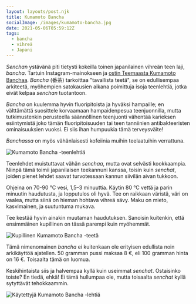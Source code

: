 ```yaml
---
layout: layouts/post.njk
title: Kumamoto Bancha
socialImage: /images/kumamoto-bancha.jpg
date: 2021-05-06T05:59:12Z
tags:
  - bancha
  - vihreä
  - Japani
---
```

*Senchan* ystävänä piti tietysti kokeilla toinen japanilainen vihreän teen laji, *bancha*. Tartuin Instagram-mainokseen ja [ostin Teemaasta Kumamoto Banchaa](https://teemaa.fi/p38048/kumamoto-bancha). *Bancha* (番茶) tarkoittaa "tavallista teetä", se on edullisempaa arkiteetä, myöhempien satokausien aikana poimittuja isoja teenlehtiä, jotka eivät kelpaa *senchan* tuotantoon.

*Bancha* on kuulemma hyvin fluoripitoista ja hyväksi hampaille; en välttämättä suosittele korvaamaan hampaidenpesua teenjuonnilla, mutta tutkimustenkin perusteella säännöllinen teenjuonti vähentää karieksen esiintymistä joko tämän fluoripitoisuuden tai teen tanniinien antibakteeristen ominaisuuksien vuoksi. Ei siis ihan humpuukia tämä terveysväite!

*Banchassa* on myös vähänlaisesti kofeiinia muihin teelaatuihin verrattuna.

![Kumamoto Bancha -teenlehtiä](/images/kumamoto-bancha.jpg)

Teenlehdet muistuttavat vähän *senchaa*, mutta ovat selvästi kookkaampia. Niinpä tämä toimii japanilaisen teekannuni kanssa, toisin kuin *senchat*, joiden pienet lehdet saavat turvotessaan kannun siivilän aivan tukkoon.

Ohjeina on 70-90 °C vesi, 1,5–3 minuuttia. Käytin 80 °C vettä ja parin minuutin haudutusta, ja lopputulos oli hyvä. Tee on raikkaan väristä, väri on vaalea, mutta siinä on hieman hohtava vihreä sävy. Maku on mieto, kasvimainen, ja suutuntuma mukava.

Tee kestää hyvin ainakin muutaman haudutuksen. Sanoisin kuitenkin, että ensimmäinen kupillinen on tässä parempi kuin myöhemmät.

![Kupillinen Kumamoto Bancha -teetä](/images/kumamoto-bancha-kuppi.jpg)

Tämä nimenomainen *bancha* ei kuitenkaan ole erityisen edullista noin arkikäyttöä ajatellen. 50 gramman pussi maksaa 8 €, eli 100 gramman hinta on 16 €. Toisaalta tämä on luomua.

Keskihintaista siis ja halvempaa kyllä kuin useimmat *senchat*. Ostaisinko toiste? En tiedä, ehkä! Ei tämä hullumpaa ole, mutta toisaalta *senchat* kyllä sytyttävät tehokkaammin.

![Käytettyjä Kumamoto Bancha -lehtiä](/images/kumamoto-bancha-lehdet.jpg)